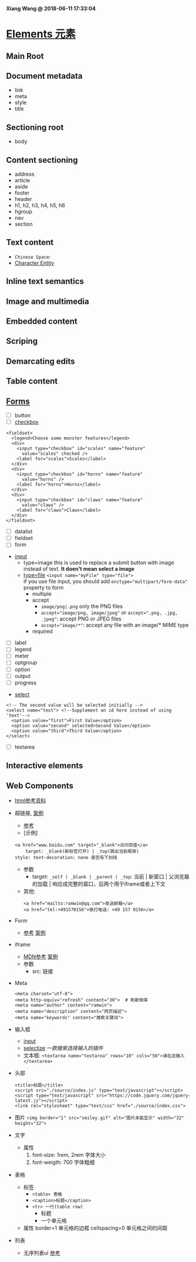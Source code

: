 **Xiang Wang @ 2018-06-11 17:33:04**

# [Elements 元素](https://developer.mozilla.org/en-US/docs/Web/HTML/Element)
## Main Root
## Document metadata
* link
* meta
* style
* title

## Sectioning root
* body

## Content sectioning
* address
* article
* aside
* footer
* header
* h1, h2, h3, h4, h5, h6
* hgroup
* nav
* section

## Text content
* `Chinese Space`: `　`
* [Character Entity](https://developer.mozilla.org/en-US/docs/Glossary/Entity)

## Inline text semantics
## Image and multimedia
## Embedded content
## Scriping
## Demarcating edits
## Table content
## [Forms](https://developer.mozilla.org/en-US/docs/Web/HTML/Element#Forms)
* [ ] button
* [ ] [checkbox](https://developer.mozilla.org/en-US/docs/Web/HTML/Element/input/checkbox)
```
<fieldset>
  <legend>Choose some monster features</legend>
  <div>
    <input type="checkbox" id="scales" name="feature"
      value="scales" checked />
    <label for="scales">Scales</label>
  </div>
  <div>
    <input type="checkbox" id="horns" name="feature"
      value="horns" />
    <label for="horns">Horns</label>
  </div>
  <div>
    <input type="checkbox" id="claws" name="feature"
      value="claws" />
    <label for="claws">Claws</label>
  </div>
</fieldset>
```

* [ ] datalist
* [ ] fieldset
* [ ] form
* [input](https://developer.mozilla.org/en-US/docs/Web/HTML/Element/input)
    * type=image
    this is used to replace a submit button with image instead of text. **It doen't mean select a image**
    * [type=file](https://developer.mozilla.org/en-US/docs/Web/HTML/Element/input/file)
    `<input name="myFile" type="file">`  
    if you use file input, you should add `enctype="multipart/form-data"` property to form
        * multiple
        * accept
            * `image/png|.png` only the PNG files
            * `accept="image/png, image/jpeg"` or `accept=".png, .jpg, .jpeg"`: accept PNG or JPEG files
            * `accept="image/*"`: accept any file with an image/* MIME type
        * required
* [ ] label
* [ ] legend
* [ ] meter
* [ ] optgroup
* [ ] option
* [ ] output
* [ ] progress
* [select](https://developer.mozilla.org/en-US/docs/Web/HTML/Element/select)
```
<!-- The second value will be selected initially -->
<select name="text"> <!--Supplement an id here instead of using 'text'-->
  <option value="first">First Value</option>
  <option value="second" selected>Second Value</option>
  <option value="third">Third Value</option>
</select>
```
* [ ] textarea

## Interactive elements
## Web Components

* [html参考资料](https://developer.mozilla.org/zh-CN/docs/Web/HTML)
* 超链接, [案例](./a.html)
    * [参考](https://developer.mozilla.org/zh-CN/docs/Web/HTML/Element/a)
    * [示例]
    ```
    <a href="www.baidu.com" target="_blank">访问百度</a>
        target: _blank(新标签打开) | _top(跳出当前框架)
    style: text-decoration: none 是否有下划线
    ```
    * 参数
        * target: `_self | _blank | _parent | _top`: 当前 | 新窗口 | 父浏览器的加载 | 响应成完整的窗口，后两个用于iframe或者上下文
    * 其他:
        ```
        <a href="mailto:ramwin@qq.com">发送邮箱</a>
        <a href="tel:+491570156">拨打电话: +49 157 0156</a>
        ```

* Form
    * [参考](./form.md) [案例](./form.html)
* iframe
    * [MDN参考](https://developer.mozilla.org/en-US/docs/Web/HTML/Element/iframe) [案例](./iframe.html)
    * 参数
        * src: 链接
* Meta
    ```
    <meta charset="utf-8">
    <meta http-equiv="refresh" content="30">  # 刷新频率
    <meta name="author" content="ramwin">
    <meta name="description" content="网页描述">
    <meta name="keywords" content="搜索关键词">
    ```
* 输入框
    * [input](./input.md)
    * [selectize](http://selectize.github.io/selectize.js/) *一款搜索选择输入的插件*
    * 文本框: `<textarea name="textarea" rows="10" cols="50">请在这输入</textarea>`
* 头部
    ```
    <title>标题</title>
    <script src="./source/index.js" type="text/javascript"></script>
    <script type="text/javascript" src="https://code.jquery.com/jquery-latest.js"></script>
    <link rel="stylesheet" type="text/css" href="./source/index.css">
    ```
* 图片
    `<img border="1" src="smiley.gif" alt="图片未能显示" width="32" height="32">`
* 文字
    * 属性
        1. font-size: 1rem, 2rem  字体大小
        2. font-weigth: 700 字体粗细
* 表格
    * 标签
        * `<table> 表格`
        * `<caption>标题</caption>`
        * `<tr> 一行(table row)`
            * <th> 标题
            * <td> 一个单元格
    * 属性
        border=1 单元格的边框
        cellspacing=0 单元格之间的间距
* 列表
    * 无序列表ul
        [参考](https://developer.mozilla.org/zh-CN/docs/Web/HTML/Element/ul)
